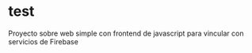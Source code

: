 # test
Proyecto sobre web simple con frontend de javascript para vincular con servicios de Firebase 
